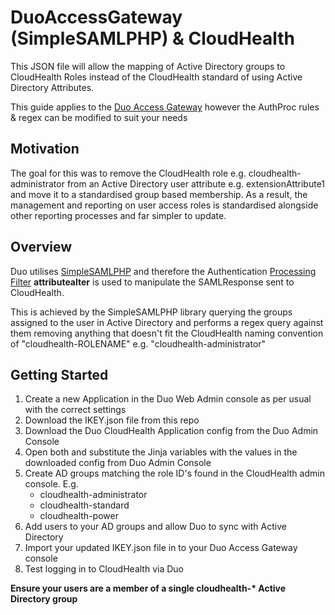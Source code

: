 # DuoAccessGateway (SimpleSAMLPHP) & CloudHealth
This JSON file will allow the mapping of Active Directory groups to CloudHealth Roles instead of the CloudHealth standard of using Active Directory Attributes.

This guide applies to the [Duo Access Gateway](https://duo.com/docs/dag) however the AuthProc rules & regex can be modified to suit your needs

## Motivation

 The goal for this was to remove the CloudHealth role e.g. cloudhealth-administrator from an Active Directory user attribute e.g. extensionAttribute1 and move it to a standardised group based membership.
 As a result, the management and reporting on user access roles is standardised alongside other reporting processes and far simpler to update.


## Overview
Duo utilises [SimpleSAMLPHP](https://simplesamlphp.org) and therefore the Authentication [Processing Filter](https://simplesamlphp.org/docs/1.5/simplesamlphp-authproc) **attributealter** is used to manipulate the SAMLResponse sent to CloudHealth.

This is achieved by the SimpleSAMLPHP library querying the groups assigned to the user in Active Directory and performs a regex query against them removing anything that doesn't fit the CloudHealth naming convention of "cloudhealth-ROLENAME" e.g. "cloudhealth-administrator"

## Getting Started

1. Create a new Application in the Duo Web Admin console as per usual with the correct settings
2. Download the IKEY.json file from this repo
3. Download the Duo CloudHealth Application config from the Duo Admin Console
4. Open both and substitute the Jinja variables with the values in the downloaded config from Duo Admin Console
5. Create AD groups matching the role ID's found in the CloudHealth admin console.  E.g.  
    - cloudhealth-administrator  
    - cloudhealth-standard  
    - cloudhealth-power
6. Add users to your AD groups and allow Duo to sync with Active Directory
7. Import your updated IKEY.json file in to your Duo Access Gateway console
8. Test logging in to CloudHealth via Duo

__Ensure your users are a member of a single cloudhealth-* Active Directory group__